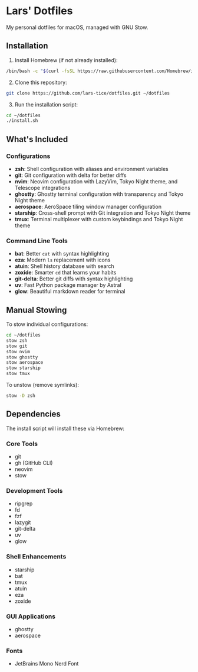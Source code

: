 # Lars' Dotfiles

My personal dotfiles for macOS, managed with GNU Stow.

## Installation

1. Install Homebrew (if not already installed):
```bash
/bin/bash -c "$(curl -fsSL https://raw.githubusercontent.com/Homebrew/install/HEAD/install.sh)"
```

2. Clone this repository:
```bash
git clone https://github.com/lars-tice/dotfiles.git ~/dotfiles
```

3. Run the installation script:
```bash
cd ~/dotfiles
./install.sh
```

## What's Included

### Configurations
- **zsh**: Shell configuration with aliases and environment variables
- **git**: Git configuration with delta for better diffs
- **nvim**: Neovim configuration with LazyVim, Tokyo Night theme, and Telescope integrations
- **ghostty**: Ghostty terminal configuration with transparency and Tokyo Night theme
- **aerospace**: AeroSpace tiling window manager configuration
- **starship**: Cross-shell prompt with Git integration and Tokyo Night theme
- **tmux**: Terminal multiplexer with custom keybindings and Tokyo Night theme

### Command Line Tools
- **bat**: Better `cat` with syntax highlighting
- **eza**: Modern `ls` replacement with icons
- **atuin**: Shell history database with search
- **zoxide**: Smarter `cd` that learns your habits
- **git-delta**: Better git diffs with syntax highlighting
- **uv**: Fast Python package manager by Astral
- **glow**: Beautiful markdown reader for terminal

## Manual Stowing

To stow individual configurations:

```bash
cd ~/dotfiles
stow zsh
stow git
stow nvim
stow ghostty
stow aerospace
stow starship
stow tmux
```

To unstow (remove symlinks):
```bash
stow -D zsh
```

## Dependencies

The install script will install these via Homebrew:

### Core Tools
- git
- gh (GitHub CLI)
- neovim
- stow

### Development Tools
- ripgrep
- fd
- fzf
- lazygit
- git-delta
- uv
- glow

### Shell Enhancements
- starship
- bat
- tmux
- atuin
- eza
- zoxide

### GUI Applications
- ghostty
- aerospace

### Fonts
- JetBrains Mono Nerd Font
